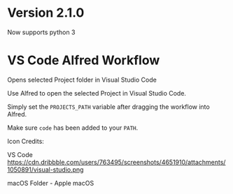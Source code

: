 # Version 2.1.0

Now supports python 3

# VS Code Alfred Workflow

Opens selected Project folder in Visual Studio Code

Use Alfred to open the selected Project in Visual Studio Code.

Simply set the `PROJECTS_PATH` variable after dragging the workflow into Alfred.

Make sure `code` has been added to your `PATH`.

Icon Credits:

VS Code https://cdn.dribbble.com/users/763495/screenshots/4651910/attachments/1050891/visual-studio.png

macOS Folder - Apple macOS
